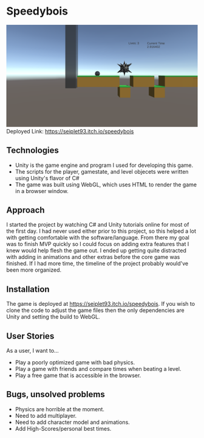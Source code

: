 # Speedybois
![Screenshot](./readmeimage/screenshot.png)
Deployed Link: https://seiplet93.itch.io/speedybois
## Technologies
- Unity is the game engine and program I used for developing this game. 
- The scripts for the player, gamestate, and level objecets were written using Unity's flavor of C#
- The game was built using WebGL, which uses HTML to render the game in a browser window.

## Approach
I started the project by watching C# and Unity tutorials online for most of the first day. I had never used either prior to this project, so this helped a lot with getting comfortable with the software/language. From there my goal was to finish MVP quickly so I could focus on adding extra features that I knew would help flesh the game out. I ended up getting quite distracted with adding in animations and other extras before the core game was finished. If I had more time, the timeline of the project probably would've been more organized.
## Installation
The game is deployed at https://seiplet93.itch.io/speedybois. If you wish to clone the code to adjust the game files then the only dependencies are Unity and setting the build to WebGL.

## User Stories
As a user, I want to...
- Play a poorly optimized game with bad physics.
- Play a game with friends and compare times when beating a level.
- Play a free game that is accessible in the browser.

## Bugs, unsolved problems
- Physics are horrible at the moment.
- Need to add multiplayer.
- Need to add character model and animations.
- Add High-Scores/personal best times.
